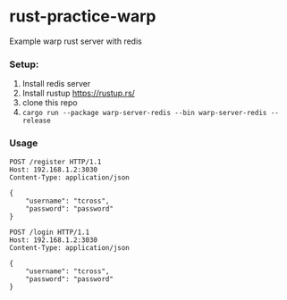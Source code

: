 # rust-practice-warp
Example warp rust server with redis


### Setup:
1) Install redis server
2) Install rustup https://rustup.rs/
3) clone this repo
4) `cargo run --package warp-server-redis --bin warp-server-redis --release`

### Usage
```
POST /register HTTP/1.1
Host: 192.168.1.2:3030
Content-Type: application/json

{
    "username": "tcross",
    "password": "password"
}
```

```
POST /login HTTP/1.1
Host: 192.168.1.2:3030
Content-Type: application/json

{
    "username": "tcross",
    "password": "password"
}
```
